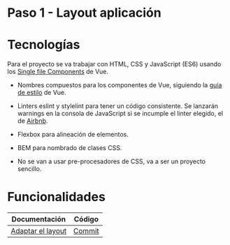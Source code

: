 # Paso 1 - Layout aplicación

Tecnologías
=================

Para el proyecto se va trabajar con HTML, CSS y JavaScript (ES6) usando los [Single file Components](https://vuejs.org/v2/guide/single-file-components.html) de Vue.

- Nombres compuestos para los componentes de Vue, siguiendo la [guía de estilo](https://vuejs.org/v2/style-guide/) de Vue.

- Linters eslint y stylelint para tener un código consistente. Se lanzarán warnings en la consola de JavaScript si se incumple el linter elegido, el de [Airbnb](https://github.com/airbnb/javascript).

- Flexbox para alineación de elementos.

- BEM para nombrado de clases CSS.

- No se van a usar pre-procesadores de CSS, va a ser un proyecto sencillo.

Funcionalidades
=================

| Documentación                                             | Código                                                              |
| --------------------------------------------------------- | ------------------------------------------------------------------- |
| [Adaptar el layout](1-1-default-layout.md)     | [Commit](https://github.com/cristinafsanz/taller-nuxt/commit/6a7d72c7b461f2e27fbd0eb4569b098acbdefc94)    |


